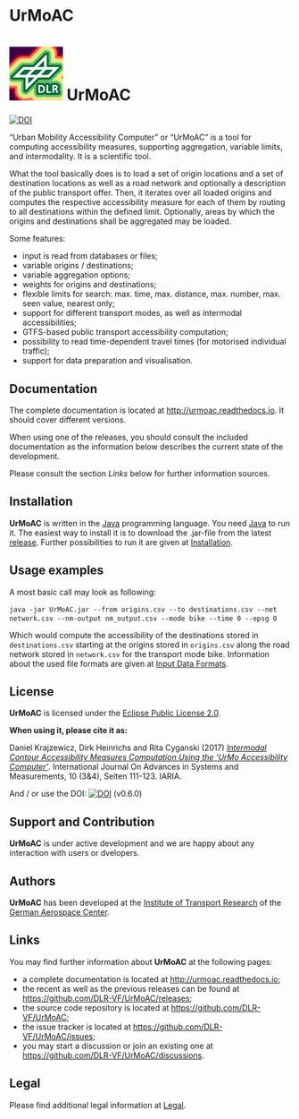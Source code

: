# UrMoAC

# ![logo.png](https://raw.githubusercontent.com/DLR-VF/UrMoAC/master/logo.png) UrMoAC
[![DOI](https://img.shields.io/badge/doi-10.5281%2Fzenodo.79406006-blue)](https://doi.org/10.5281/zenodo.7940600)

&ldquo;Urban Mobility Accessibility Computer&rdquo; or &ldquo;UrMoAC&rdquo; is a tool for computing accessibility measures, supporting aggregation, variable limits, and intermodality. It is a scientific tool.

What the tool basically does is to load a set of origin locations and a set of destination locations as well as a road network and optionally a description of the public transport offer. Then, it iterates over all loaded origins and computes the respective accessibility measure for each of them by routing to all destinations within the defined limit. Optionally, areas by which the origins and destinations shall be aggregated may be loaded.

Some features:

* input is read from databases or files;
* variable origins / destinations;
* variable aggregation options;
* weights for origins and destinations;
* flexible limits for search: max. time, max. distance, max. number, max. seen value, nearest only;
* support for different transport modes, as well as intermodal accessibilities;
* GTFS-based public transport accessibility computation;
* possibility to read time-dependent travel times (for motorised individual traffic);
* support for data preparation and visualisation.

## Documentation

The complete documentation is located at <http://urmoac.readthedocs.io>. It should cover different versions.

When using one of the releases, you should consult the included documentation as the information below describes the current state of the development.

Please consult the section *Links* below for further information sources.

## Installation

**UrMoAC** is written in the [Java](https://www.java.com/) programming language. You need [Java](https://www.java.com/) to run it. The easiest way to install it is to download the .jar-file from the latest [release](https://github.com/DLR-VF/UrMoAC/releases). Further possibilities to run it are given at [Installation](https://github.com/DLR-VF/UrMoAC/blob/master/docs/mkdocs/Installation.md).

## Usage examples

A most basic call may look as following:

```console
java -jar UrMoAC.jar --from origins.csv --to destinations.csv --net network.csv --nm-output nm_output.csv --mode bike --time 0 --epsg 0
```

Which would compute the accessibility of the destinations stored in ```destinations.csv``` starting at the origins stored in ```origins.csv``` along the road network stored in ```network.csv``` for the transport mode bike. Information about the used file formats are given at [Input Data Formats](https://github.com/DLR-VF/UrMoAC/blob/master/docs/mkdocs/InputDataFormats.md).

## License

**UrMoAC** is licensed under the [Eclipse Public License 2.0](LICENSE.md).

**When using it, please cite it as:**

Daniel Krajzewicz, Dirk Heinrichs and Rita Cyganski (2017) [_Intermodal Contour Accessibility Measures Computation Using the 'UrMo Accessibility Computer'_](https://elib.dlr.de/118235/). International Journal On Advances in Systems and Measurements, 10 (3&4), Seiten 111-123. IARIA.

And / or use the DOI: [![DOI](https://img.shields.io/badge/doi-10.5281%2Fzenodo.79406006-blue)](https://doi.org/10.5281/zenodo.7940600) (v0.6.0)

## Support and Contribution

**UrMoAC** is under active development and we are happy about any interaction with users or dvelopers.

## Authors

**UrMoAC** has been developed at the [Institute of Transport Research](http://www.dlr.de/vf) of the [German Aerospace Center](http://www.dlr.de).

## Links

You may find further information about **UrMoAC** at the following pages:
* a complete documentation is located at <http://urmoac.readthedocs.io>;
* the recent as well as the previous releases can be found at <https://github.com/DLR-VF/UrMoAC/releases>;
* the source code repository is located at <https://github.com/DLR-VF/UrMoAC>;
* the issue tracker is located at <https://github.com/DLR-VF/UrMoAC/issues>;
* you may start a discussion or join an existing one at <https://github.com/DLR-VF/UrMoAC/discussions>.

## Legal

Please find additional legal information at [Legal](https://github.com/DLR-VF/UrMoAC/blob/master/docs/mkdocs/Legal.md).
